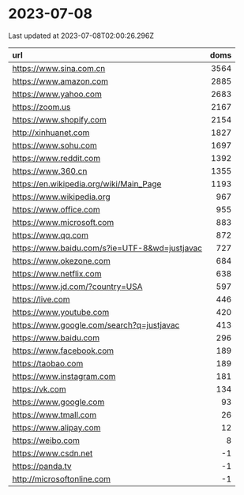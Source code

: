 # 2023-07-08

<!-- BEGIN -->
Last updated at 2023-07-08T02:00:26.296Z

url | doms
:- | -:
https://www.sina.com.cn | 3564
https://www.amazon.com | 2885
https://www.yahoo.com | 2683
https://zoom.us | 2167
https://www.shopify.com | 2154
http://xinhuanet.com | 1827
https://www.sohu.com | 1697
https://www.reddit.com | 1392
https://www.360.cn | 1355
https://en.wikipedia.org/wiki/Main_Page | 1193
https://www.wikipedia.org | 967
https://www.office.com | 955
https://www.microsoft.com | 883
https://www.qq.com | 872
https://www.baidu.com/s?ie=UTF-8&wd=justjavac | 727
https://www.okezone.com | 684
https://www.netflix.com | 638
https://www.jd.com/?country=USA | 597
https://live.com | 446
https://www.youtube.com | 420
https://www.google.com/search?q=justjavac | 413
https://www.baidu.com | 296
https://www.facebook.com | 189
https://taobao.com | 189
https://www.instagram.com | 181
https://vk.com | 134
https://www.google.com | 93
https://www.tmall.com | 26
https://www.alipay.com | 12
https://weibo.com | 8
https://www.csdn.net | -1
https://panda.tv | -1
http://microsoftonline.com | -1
<!-- END -->

